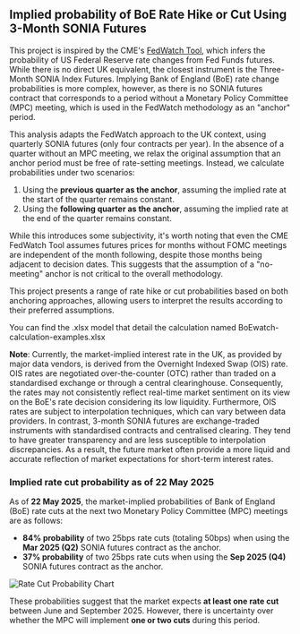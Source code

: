 ## Implied probability of BoE Rate Hike or Cut Using 3-Month SONIA Futures

This project is inspired by the CME's [FedWatch Tool](https://www.cmegroup.com/articles/2023/understanding-the-cme-group-fedwatch-tool-methodology.html), which infers the probability of US Federal Reserve rate changes from Fed Funds futures. While there is no direct UK equivalent, the closest instrument is the Three-Month SONIA Index Futures. Implying Bank of England (BoE) rate change probabilities is more complex, however, as there is no SONIA futures contract that corresponds to a period without a Monetary Policy Committee (MPC) meeting, which is used in the FedWatch methodology as an "anchor" period.

This analysis adapts the FedWatch approach to the UK context, using quarterly SONIA futures (only four contracts per year). In the absence of a quarter without an MPC meeting, we relax the original assumption that an anchor period must be free of rate-setting meetings. Instead, we calculate probabilities under two scenarios:  
1. Using the **previous quarter as the anchor**, assuming the implied rate at the start of the quarter remains constant.  
2. Using the **following quarter as the anchor**, assuming the implied rate at the end of the quarter remains constant.

While this introduces some subjectivity, it's worth noting that even the CME FedWatch Tool assumes futures prices for months without FOMC meetings are independent of the month following, despite those months being adjacent to decision dates. This suggests that the assumption of a "no-meeting" anchor is not critical to the overall methodology.

This project presents a range of rate hike or cut probabilities based on both anchoring approaches, allowing users to interpret the results according to their preferred assumptions.

You can find the .xlsx model that detail the calculation named BoEwatch-calculation-examples.xlsx

**Note**: Currently, the market-implied interest rate in the UK, as provided by major data vendors, is derived from the Overnight Indexed Swap (OIS) rate. OIS rates are negotiated over-the-counter (OTC) rather than traded on a standardised exchange or through a central clearinghouse. Consequently, the rates may not consistently reflect real-time market sentiment on its view on the BoE's rate decision considering its low liquidity. Furthermore, OIS rates are subject to interpolation techniques, which can vary between data providers. In contrast, 3-month SONIA futures are exchange-traded instruments with standardised contracts and centralised clearing. They tend to have greater transparency and are less susceptible to interpolation discrepancies. As a result, the future market often provide a more liquid and accurate reflection of market expectations for short-term interest rates.

### Implied rate cut probability as of 22 May 2025

As of **22 May 2025**, the market-implied probabilities of Bank of England (BoE) rate cuts at the next two Monetary Policy Committee (MPC) meetings are as follows:

- **84% probability** of two 25bps rate cuts (totaling 50bps) when using the **Mar 2025 (Q2)** SONIA futures contract as the anchor.
- **37% probability** of two 25bps rate cuts when using the **Sep 2025 (Q4)** SONIA futures contract as the anchor.

![Rate Cut Probability Chart](https://github.com/user-attachments/assets/45e465fc-27ba-4e12-aceb-74d7f6a27307)

These probabilities suggest that the market expects **at least one rate cut** between June and September 2025. However, there is uncertainty over whether the MPC will implement **one or two cuts** during this period.
